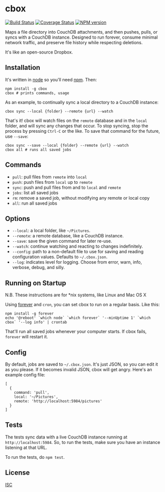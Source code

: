 # cbox

[![Build Status](https://secure.travis-ci.org/garbados/cbox.png?branch=master)](http://travis-ci.org/garbados/cbox)
[![Coverage Status](https://coveralls.io/repos/garbados/cbox/badge.png)](https://coveralls.io/r/garbados/cbox)
[![NPM version](https://badge.fury.io/js/cbox.png)](http://badge.fury.io/js/cbox)

Maps a file directory into CouchDB attachments, and then pushes, pulls, or syncs with a CouchDB instance. Designed to run forever, consume minimal network traffic, and preserve file history while respecting deletions.

It's like an open-source Dropbox.

## Installation

It's written in [node](https://nodejs.org) so you'll need [npm](https://www.npmjs.com/). Then:

    npm install -g cbox
    cbox # prints commands, usage

As an example, to continually sync a local directory to a CouchDB instance:

    cbox sync --local {folder} --remote {url} --watch

That's it! cbox will watch files on the `remote` database and in the `local` folder, and will sync any changes that occur. To stop syncing, stop the process by pressing `Ctrl-C` or the like. To save that command for the future, use `--save`:

    cbox sync --save --local {folder} --remote {url} --watch
    cbox all # runs all saved jobs

## Commands

* `pull`: pull files from `remote` into `local`
* `push`: push files from `local` up to `remote`
* `sync`: push and pull files from and to `local` and `remote`
* `jobs`: list all saved jobs
* `rm`: remove a saved job, without modifying any remote or local copy
* `all`: run all saved jobs

## Options

* `--local`: a local folder, like `~/Pictures`.
* `--remote`: a remote database, like a CouchDB instance.
* `--save`: save the given command for later re-use.
* `--watch`: continue watching and reacting to changes indefinitely.
* `--config`: path to a non-default file to use for saving and reading configuration values. Defaults to `~/.cbox.json`.
* `--log`: indicates level for logging. Choose from error, warn, info, verbose, debug, and silly.

## Running on Startup

N.B. These instructions are for *nix systems, like Linux and Mac OS X

Using [forever](https://github.com/nodejitsu/forever) and `cron`, you can set cbox to run on a regular basis. Like this:

    npm install -g forever
    echo '@reboot' `which node` `which forever` '--minUptime 1' `which cbox` '--log info' | crontab

That'll run all saved jobs whenever your computer starts. If cbox fails, `forever` will restart it.

## Config

By default, jobs are saved to `~/.cbox.json`. It's just JSON, so you can edit it as you please. If it becomes invalid JSON, cbox will get angry. Here's an example config file:

    [
      {
        command: 'pull',
        local: '~/Pictures',
        remote: 'http://localhost:5984/pictures'
      }
    ]

## Tests

The tests sync data with a live CouchDB instance running at `http://localhost:5984`. So, to run the tests, make sure you have an instance listening at that URL.

To run the tests, do `npm test`.

## License

[ISC](https://opensource.org/licenses/ISC)
